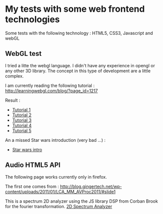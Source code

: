 My tests with some web frontend technologies
============================================

Some tests with the following technology : HTML5, CSS3, Javascript and webGL

WebGL test
----------

I tried a litte the webgl language. I didn't have any experience in opengl or any other 3D library. The concept in this type of development
are a little complex.

I am currently reading the following tutorial :
http://learningwebgl.com/blog/?page_id=1217

Result :
* [Tutorial 1](http://jbouzekri.pagesperso-orange.fr/webgl/webGL1.html)
* [Tutorial 2](http://jbouzekri.pagesperso-orange.fr/webgl/webGL2.html)
* [Tutorial 3](http://jbouzekri.pagesperso-orange.fr/webgl/webGL3.html)
* [Tutorial 4](http://jbouzekri.pagesperso-orange.fr/webgl/webGL4.html)
* [Tutorial 5](http://jbouzekri.pagesperso-orange.fr/webgl/webGL5.html)

An a missed Star wars introduction (very bad ...) :
* [Star wars intro](http://jbouzekri.pagesperso-orange.fr/webgl/starwars-webgl.html)

Audio HTML5 API
---------------

The following page works currently only in firefox.

The first one comes from : http://blog.gingertech.net/wp-content/uploads/2011/01/LCA_MM_AVProc2011/#slide1

This is a spectrum 2D analyzer using the JS library DSP from Corban Brook for the fourier transformation.
[2D Spectrum Analyzer](http://jbouzekri.pagesperso-orange.fr/js-spectrum-analyzer/spectrum2D.html)

